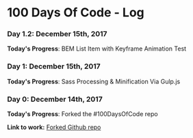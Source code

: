 # 100 Days Of Code - Log

### Day 1.2: December 15th, 2017

**Today's Progress**: BEM List Item with Keyframe Animation Test

### Day 1: December 15th, 2017

**Today's Progress**: Sass Processing & Minification Via Gulp.js

### Day 0: December 14th, 2017

**Today's Progress**: Forked the #100DaysOfCode repo

**Link to work:** [Forked Github repo](https://github.com/ciccarone/100-days-of-code)

